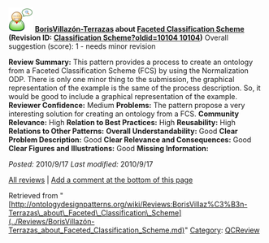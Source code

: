 [![](../images/thumb/2/29/Reviewer.png/48px-Reviewer.png)](../Image/Reviewer.png.md "Reviewer.png")
__[BorisVillazón-Terrazas](../User/BorisVillazón-Terrazas.md "User:BorisVillazón-Terrazas") about [Faceted Classification Scheme](../Submissions/Faceted_Classification_Scheme.md "Submissions:Faceted Classification Scheme") (Revision ID: [Classification Scheme?oldid=10104 10104](../Submissions/Faceted.md "http://ontologydesignpatterns.org/wiki/Submissions:Faceted"))__
Overall suggestion (score): 1 - needs minor revision




 __Review Summary:__ This pattern provides a process to create an ontology from a Faceted Classification Scheme (FCS) by using the Normalization ODP.
There is only one minor thing to the submission, the graphical representation of the example is the same of the process description. So, it would be good to include a graphical representation of the example.
__Reviewer Confidence:__ Medium
__Problems:__ The pattern propose a very interesting solution for creating an ontology from a FCS.
__Community Relevance:__ High
__Relation to Best Practices:__ High
__Reusability:__ High
__Relations to Other Patterns:__ 
__Overall Understandability:__ Good
__Clear Problem Description:__ Good
__Clear Relevance and Consequences:__ Good
__Clear Figures and Illustrations:__ Good
__Missing Information:__ 

_Posted:_ 2010/9/17 _Last modified:_ 2010/9/17



[All reviews](../Reviews/Main.md "Reviews:Main") | [Add a comment at the bottom of this page](index.php@title=Odp%253AAdd_comment&target=../Reviews/BorisVillazón-Terrazas_about_Faceted_Classification_Scheme.md#New_comment "http://ontologydesignpatterns.org/wiki/index.php?title=Odp:Add_comment&target=Reviews:BorisVillaz%C3%B3n-Terrazas_about_Faceted_Classification_Scheme#New_comment")


Retrieved from "[http://ontologydesignpatterns.org/wiki/Reviews:BorisVillaz%C3%B3n-Terrazas\_about\_Faceted\_Classification\_Scheme](../Reviews/BorisVillazón-Terrazas_about_Faceted_Classification_Scheme.md)"
 [Category](http://ontologydesignpatterns.org/wiki/Special:Categories "Special:Categories"): [QCReview](../Category/QCReview.md "Category:QCReview")